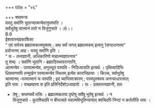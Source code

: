 +++
title = "०६"

+++
षष्ठमन्त्रः  
यस्तु सर्वाणि भूतान्यात्मन्येवानुपश्यति ।  
सर्वभूतेषु चात्मानं ततो न विजुगुप्सते ।।6।।  
B.6  
ईशावास्यप्रकाशिका  
" एवं सर्वस्य ब्रह्मात्मकत्वमुक्तम् ; अथ सर्वं जगत् ब्रह्मात्मकम् इत्यनु 1सन्दधानस्य"  
प्रयोजनम् आह - यस्तु सर्वाणि इति ।  
" यः - तत्त्वज्ञानी, अधिकारिणो माहात्म्यज्ञापनाय"  
तु शब्दः । सर्वाणि भूतानि - ब्रह्मादिस्थावरान्तानि,  
आत्मन्येव - परमात्मन्येव, अनुस्यूतं पश्यति - निदिध्यासति इत्यर्थः । पृथिव्यादिभिः  
ध्रियमाणमपि तन्मुखेन परमात्मन्येव स्थितम् इत्येव काराभिप्रायाः । किञ्च, सर्वभूतेषु  
चात्मानम् -परमात्मानं यः पश्यति ; इदं व्याप्तिमात्रपरम् ; परमपुरुषस्य अनन्याधारत्वात्  
इति भावः । यच्छब्दस्य स इति प्रतिनिर्देशोऽध्याहार्यः । सः - उक्ततत्त्वज्ञानी, ततः  
- तेषु ; सप्तम्यर्थे तसिः । ब्रह्मात्मकतया दृष्टेषु सर्वेषु भूतेषु इत्यर्थः । न  
विजुगुप्सते - कुतश्चिदपि न बीभत्सते स्वात्मविभूतिन्यायात् क्वचिदपि निन्दां न करोतीति भावः ।